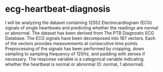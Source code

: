 # ecg-heartbeat-diagnosis
I will be analyzing the dataset containing 12552 Electrocardiogram (ECG) signals of single heartbeats and predicting whether the readings are normal or abnormal. The dataset has been derived from The PTB Diagnostic ECG Database. The ECG signals have been decomposed into 187 vectors. Each of the vectors provides measurements at consecutive time points. Preprocessing of the signals has been performed by cropping, down sampling to sampling frequency of 125Hz, and padding with zeroes if necessary. The response variable is a categorical variable indicating whether the heartbeat is normal or abnormal (0: normal, 1 abnormal).
